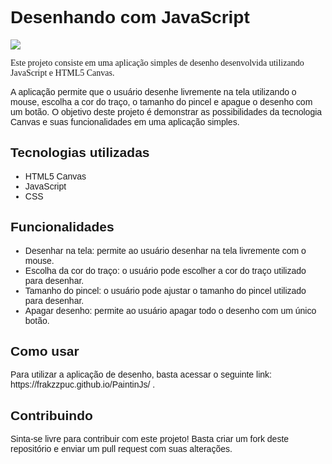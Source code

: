 <h1 style="font-family: Arial, sans-serif;">Desenhando com JavaScript</h1>

<img src="https://i.pinimg.com/750x/00/66/0c/00660c16d366583b57c2def582eb6c6d.jpg">

<p style="font-family: Georgia, serif;">Este projeto consiste em uma aplicação simples de desenho desenvolvida utilizando JavaScript e HTML5 Canvas.</p>

<p style="font-family: Verdana, sans-serif;">A aplicação permite que o usuário desenhe livremente na tela utilizando o mouse, escolha a cor do traço, o tamanho do pincel e apague o desenho com um botão. O objetivo deste projeto é demonstrar as possibilidades da tecnologia Canvas e suas funcionalidades em uma aplicação simples.</p>

<h2 style="font-family: 'Trebuchet MS', sans-serif;">Tecnologias utilizadas</h2>

<ul style="font-family: Arial, sans-serif;">
  <li>HTML5 Canvas</li>
  <li>JavaScript</li>
  <li>CSS</li>
</ul>

<h2 style="font-family: 'Trebuchet MS', sans-serif;">Funcionalidades</h2>

<ul style="font-family: Arial, sans-serif;">
  <li>Desenhar na tela: permite ao usuário desenhar na tela livremente com o mouse.</li>
  <li>Escolha da cor do traço: o usuário pode escolher a cor do traço utilizado para desenhar.</li>
  <li>Tamanho do pincel: o usuário pode ajustar o tamanho do pincel utilizado para desenhar.</li>
  <li>Apagar desenho: permite ao usuário apagar todo o desenho com um único botão.</li>
</ul>

<h2 style="font-family: 'Trebuchet MS', sans-serif;">Como usar</h2>

<p style="font-family: Verdana, sans-serif;">Para utilizar a aplicação de desenho, basta acessar o seguinte link: https://frakzzpuc.github.io/PaintinJs/ .</p>

<h2 style="font-family: 'Trebuchet MS', sans-serif;">Contribuindo</h2>

<p style="font-family: Verdana, sans-serif;">Sinta-se livre para contribuir com este projeto! Basta criar um fork deste repositório e enviar um pull request com suas alterações.</p>
